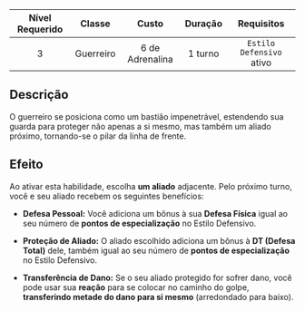 
| Nível Requerido | Classe | Custo | Duração | Requisitos |
| :---: | :---: | :---: | :---: | :---: |
| 3 | Guerreiro | 6 de Adrenalina | 1 turno | `Estilo Defensivo` ativo |

## Descrição
O guerreiro se posiciona como um bastião impenetrável, estendendo sua guarda para proteger não apenas a si mesmo, mas também um aliado próximo, tornando-se o pilar da linha de frente.

## Efeito
Ao ativar esta habilidade, escolha **um aliado** adjacente. Pelo próximo turno, você e seu aliado recebem os seguintes benefícios:

* **Defesa Pessoal:** Você adiciona um bônus à sua **Defesa Física** igual ao seu número de **pontos de especialização** no Estilo Defensivo.

* **Proteção de Aliado:** O aliado escolhido adiciona um bônus à **DT (Defesa Total)** dele, também igual ao seu número de **pontos de especialização** no Estilo Defensivo.

* **Transferência de Dano:** Se o seu aliado protegido for sofrer dano, você pode usar sua **reação** para se colocar no caminho do golpe, **transferindo metade do dano para si mesmo** (arredondado para baixo).